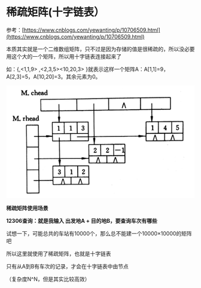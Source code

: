 # 稀疏矩阵\(十字链表）

参考：[https://www.cnblogs.com/yewanting/p/10706509.html](https://www.cnblogs.com/yewanting/p/10706509.html)

本质其实就是一个二维数组矩阵，只不过是因为存储的值是很稀疏的，所以没必要用这个大的一个矩阵，所以用十字链表连接起来了

如：{,&lt;1,1,9&gt; ,&lt;2,3,5&gt;&lt;10,20,3&gt; }就表示这样一个矩阵A：A\[1,1\]=9，A\[2,3\]=5，A\[10,20\]=3。其余元素为0。

![](../../.gitbook/assets/1497095-20190414192312315-1802746107%20%281%29.png)

**稀疏矩阵使用场景**

**12306查询：就是我输入 出发地A + 目的地B，要查询车次有哪些**

试想一下，可能总共的车站有10000个，那么总不能建一个10000×10000的矩阵吧

所以这里就使用了稀疏矩阵，也就是十字链表

只有从A到B有车次的记录，才会在十字链表中由节点

（复杂度N^N，但是其实比较高效）

